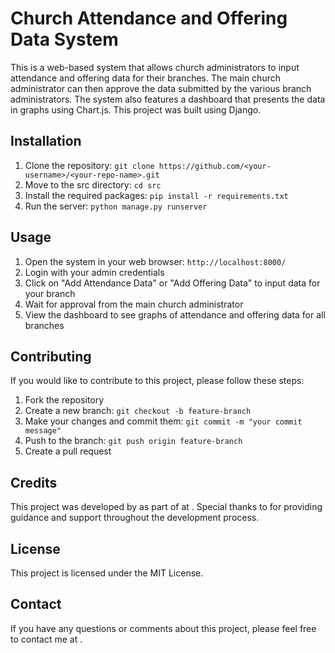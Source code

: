 # Church Attendance and Offering Data System

This is a web-based system that allows church administrators to input attendance and offering data for their branches. The main church administrator can then approve the data submitted by the various branch administrators. The system also features a dashboard that presents the data in graphs using Chart.js. This project was built using Django.

## Installation

1. Clone the repository: `git clone https://github.com/<your-username>/<your-repo-name>.git`
2. Move to the src directory: `cd src`
2. Install the required packages: `pip install -r requirements.txt`
3. Run the server: `python manage.py runserver`

## Usage

1. Open the system in your web browser: `http://localhost:8000/`
2. Login with your admin credentials
3. Click on "Add Attendance Data" or "Add Offering Data" to input data for your branch
4. Wait for approval from the main church administrator
5. View the dashboard to see graphs of attendance and offering data for all branches

## Contributing

If you would like to contribute to this project, please follow these steps:

1. Fork the repository
2. Create a new branch: `git checkout -b feature-branch`
3. Make your changes and commit them: `git commit -m "your commit message"`
4. Push to the branch: `git push origin feature-branch`
5. Create a pull request

## Credits

This project was developed by <your-name> as part of <your-course> at <your-school>. Special thanks to <your-instructor> for providing guidance and support throughout the development process.

## License

This project is licensed under the MIT License.

## Contact

If you have any questions or comments about this project, please feel free to contact me at <your-email-address>.
